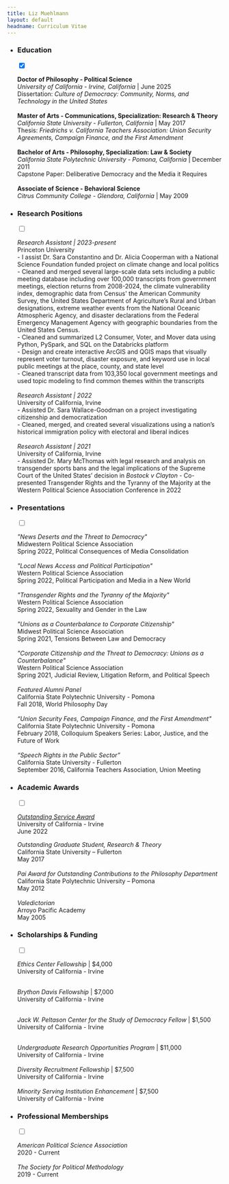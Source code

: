 ```yaml
---
title: Liz Muehlmann
layout: default
headname: Curriculum Vitae
---
```


<div class = "container justify-content-center">
    <div class="row">
        <div class= "col-1">
        </div>
        <div class="col-11">
            <ul class="m-d expand-list">
                <li data-md-content="400">
                    <label name="tab" for="tab1" tabindex="-1" class="tab_lab" role="tab">
                        <h3>Education</h3>
                    </label>
                    <input type="checkbox" checked class="tab" id="tab1" tabindex="0" />
                    <span class="open-close-icon">
                        <i class="fas fa-plus"></i>
                        <i class="fas fa-minus"></i>
                    </span>
                    <div class="content">
                        <p><b> Doctor of Philosophy - Political Science </b><br>
                        <i>University of California - Irvine, California </i>| June 2025<br>
                        Dissertation: <i>Culture of Democracy: Community, Norms, and Technology in the United States</i><br><br>
                        <b>Master of Arts - Communications, Specialization: Research & Theory</b><br>
                        <i>California State University - Fullerton, California </i> | May 2017 <br>
                        Thesis:<i> Friedrichs v. California Teachers Association: Union Security Agreements, Campaign Finance, and the First Amendment </i><br><br>
                        <b>Bachelor of Arts - Philosophy, Specialization: Law & Society</b> <br>
                        <i>California State Polytechnic University - Pomona, California </i> | December 2011<br>
                        Capstone Paper: Deliberative Democracy and the Media it Requires<br><br>
                        <b>Associate of Science - Behavioral Science</b><br>
                        <i>Citrus Community College - Glendora, California</i> | May 2009</p>
                    </div>
                </li>
                <li data-md-content="600"> 
                    <label name="tab" for="tab2" tabindex="-1" class="tab_lab" role="tab">
                    <h3>Research Positions</h3>
                    </label>
                    <input type="checkbox" class="tab" id="tab2" tabindex="0" />
                    <span class="open-close-icon">
                        <i class="fas fa-plus"></i>
                        <i class="fas fa-minus"></i>
                    </span>
                    <div class="content"> 
                        <p> <i>Research Assistant | 2023-present </i><br>
                            Princeton University <br>
                            - I assist Dr. Sara Constantino and Dr. Alicia Cooperman with a National Science Foundation funded project on climate change and local politics<br>
                            - Cleaned and merged several large-scale data sets including a public meeting database including over 100,000 transcripts from government meetings, election returns from 2008-2024, the climate vulnerability index, demographic data from Census' the American Community Survey, the United States Department of Agriculture’s Rural and Urban designations, extreme weather events from the National Oceanic Atmospheric Agency, and disaster declarations from the Federal Emergency Management Agency with geographic boundaries from the United States Census.<br>
                            - Cleaned and summarized L2 Consumer, Voter, and Mover data using Python, PySpark, and SQL on the Databricks platform<br>
                            - Design and create interactive ArcGIS and QGIS maps that visually represent voter turnout, disaster exposure, and keyword use in local public meetings at the place, county, and state level<br>
                            - Cleaned transcript data from 103,350 local government meetings and used topic modeling to find common themes within the transcripts<br><br>
                            <i>Research Assistant | 2022</i> <br>
                            University of California, Irvine</br>
                            - Assisted Dr. Sara Wallace-Goodman on a project investigating citizenship and democratization</br>
                            - Cleaned, merged, and created several visualizations using a nation’s historical immigration policy with electoral and liberal indices <br><br> 
                            <i>Research Assistant | 2021</i> <br>
                            University of California, Irvine <br>
                            - Assisted Dr. Mary McThomas with legal research and analysis on transgender sports bans and the legal implications of the Supreme Court of the United States’ decision in <i>Bostock v Clayton</i>
                            - Co-presented Transgender Rights and the Tyranny of the Majority at the Western Political Science Association Conference in 2022<br>
                            </p>
                    </div>
                </li>
                <li data-md-content="600"> 
                    <label name="tab" for="tab2" tabindex="-1" class="tab_lab" role="tab">
                    <h3>Presentations</h3>
                    </label>
                    <input type="checkbox" class="tab" id="tab3" tabindex="0" />
                    <span class="open-close-icon">
                        <i class="fas fa-plus"></i>
                        <i class="fas fa-minus"></i>
                    </span>
                    <div class="content">
                        <p> <i>"News Deserts and the Threat to Democracy"</i><br>
                        Midwestern Political Science Association<br>
                        Spring 2022, Political Consequences of Media Consolidation<br><br>
                             <i>"Local News Access and Political Participation"</i><br>
                            Western Political Science Association<br>
                            Spring 2022, Political Participation and Media in a New World<br><br>
                            <i>"Transgender Rights and the Tyranny of the Majority"</i><br>
                            Western Political Science Association<br>
                            Spring 2022, Sexuality and Gender in the Law<br><br>
                            <i>"Unions as a Counterbalance to Corporate Citizenship" </i><br>
                            Midwest Political Science Association <br>
                            Spring 2021, Tensions Between Law and Democracy<br><br>
                            <i>"Corporate Citizenship and the Threat to Democracy: Unions as a Counterbalance"</i><br>
                            Western Political Science Association <br>
                            Spring 2021, Judicial Review, Litigation Reform, and Political Speech<br><br>
                            <i>Featured Alumni Panel</i><br>
                            California State Polytechnic University - Pomona<br>
                            Fall 2018, World Philosophy Day<br><br>
                            <i>“Union Security Fees, Campaign Finance, and the First Amendment"</i><br>
                            California State Polytechnic University - Pomona<br>
                            February 2018, Colloquium Speakers Series: Labor, Justice, and the Future of Work <br><br>
                            <i>“Speech Rights in the Public Sector”</i><br>
                            California State University - Fullerton<br>
                            September 2016, California Teachers Association, Union Meeting</p>
                    </div>
                </li>
                <li data-md-content="600">
                    <label name="tab" for="tab3" tabindex="-1" class="tab_lab" role="tab">
                        <h3>Academic Awards</h3>
                    </label>
                    <input type="checkbox" class="tab" id="tab4" tabindex="0" />
                    <span class="open-close-icon">
                        <i class="fas fa-plus"></i>
                        <i class="fas fa-minus"></i>
                    </span>
                    <div class="content">
                        <p><i><a href="https://www.socsci.uci.edu/newsevents/news/2022/2022-06-09-muehlmann-outstanding-service-award-winner.php">Outstanding Service Award</a></i><br>
                        University of California - Irvine<br>
                        June 2022<br>
                        <p><i> Outstanding Graduate Student, Research & Theory</i><br>
                        California State University – Fullerton<br>
                        May 2017<br><br>
                        <i>Pai Award for Outstanding Contributions to the Philosophy Department </i><br>
                        California State Polytechnic University – Pomona<br>
                        May 2012<br><br>
                        <i>Valedictorian</i><br>
                        Arroyo Pacific Academy<br>
                        May 2005</p>
                    </div>
                </li>
                <li data-md-content="700">
                    <label name="tab" for="tab3" tabindex="-1" class="tab_lab" role="tab">
                        <h3>Scholarships & Funding</h3>
                    </label>
                    <input type="checkbox" class="tab" id="tab5" tabindex="0" />
                    <span class="open-close-icon">
                        <i class="fas fa-plus"></i>
                        <i class="fas fa-minus"></i>
                    </span>
                    <div class="content">
                    <p> <i>Ethics Center Fellowship </i>| $4,000<br/>
                        University of California - Irvine <br/><br/>
                    <p> <i>Brython Davis Fellowship </i>| $7,000<br/>
                        University of California - Irvine <br/><br/>
                    <p> <i>Jack W. Peltason Center for the Study of Democracy Fellow </i>| $1,500<br/>
                        University of California - Irvine <br/><br/>
                        <p> <i>Undergraduate Research Opportunities Program </i>| $11,000<br/>
                        University of California - Irvine <br/><br/>
                        <i>Diversity Recruitment Fellowship </i>| $7,500 <br/>
                        University of California - Irvine <br/> <br/>
                        <i> Minority Serving Institution Enhancement </i>| $7,500 <br/>
                        University of California - Irvine </p>
                    </div>
                </li>
                <li data-md-content="800">
                    <label name="tab" for="tab3" tabindex="-1" class="tab_lab" role="tab">
                        <h3>Professional Memberships</h3>
                    </label>
                    <input type="checkbox" class="tab" id="tab6" tabindex="0" />
                    <span class="open-close-icon">
                        <i class="fas fa-plus"></i>
                        <i class="fas fa-minus"></i>
                    </span>
                    <div class="content">
                        <p> <i>American Political Science Association</i>
                        <br/> 2020 - Current
                        <br/> <br/>
                        <i>The Society for Political Methodology</i>
                        <br/>2019 - Current</p>
                    </div>
                </li>
            </ul>
        </div>
    </div>
</div>
